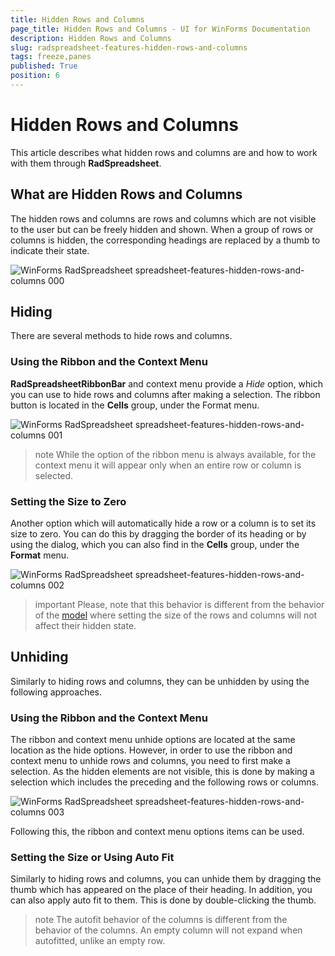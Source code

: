 ```yaml
---
title: Hidden Rows and Columns
page_title: Hidden Rows and Columns - UI for WinForms Documentation
description: Hidden Rows and Columns
slug: radspreadsheet-features-hidden-rows-and-columns
tags: freeze,panes
published: True
position: 6
---
```


# Hidden Rows and Columns

This article describes what hidden rows and columns are and how to work with them through **RadSpreadsheet**. 

## What are Hidden Rows and Columns

The hidden rows and columns are rows and columns which are not visible to the user but can be freely hidden and shown. When a group of rows or columns is hidden, the corresponding headings are replaced by a thumb to indicate their state.

![WinForms RadSpreadsheet spreadsheet-features-hidden-rows-and-columns 000](images/spreadsheet-features-hidden-rows-and-columns000.png) 

## Hiding

There are several methods to hide rows and columns.

### Using the Ribbon and the Context Menu

**RadSpreadsheetRibbonBar** and context menu provide a *Hide* option, which you can use to hide rows and columns after making a selection. The ribbon button is located in the **Cells** group, under the Format menu.

![WinForms RadSpreadsheet spreadsheet-features-hidden-rows-and-columns 001](images/spreadsheet-features-hidden-rows-and-columns001.png) 

>note While the option of the ribbon menu is always available, for the context menu it will appear only when an entire row or column is selected.

### Setting the Size to Zero

Another option which will automatically hide a row or a column is to set its size to zero. You can do this by dragging the border of its heading or by using the dialog, which you can also find in the **Cells** group, under the **Format** menu.

![WinForms RadSpreadsheet spreadsheet-features-hidden-rows-and-columns 002](images/spreadsheet-features-hidden-rows-and-columns002.png) 

>important Please, note that this behavior is different from the behavior of the [model](http://docs.telerik.com/devtools/wpf/controls/radspreadsheet/features/ui-hidden-rows-columns#unhiding) where setting the size of the rows and columns will not affect their hidden state. 

## Unhiding 

Similarly to hiding rows and columns, they can be unhidden by using the following approaches.

### Using the Ribbon and the Context Menu

The ribbon and context menu unhide options are located at the same location as the hide options. However, in order to use the ribbon and context menu to unhide rows and columns, you need to first make a selection. As the hidden elements are not visible, this is done by making a selection which includes the preceding and the following rows or columns.

![WinForms RadSpreadsheet spreadsheet-features-hidden-rows-and-columns 003](images/spreadsheet-features-hidden-rows-and-columns003.png) 

Following this, the ribbon and context menu options items can be used.

### Setting the Size or Using Auto Fit

Similarly to hiding rows and columns, you can unhide them by dragging the thumb which has appeared on the place of their heading. In addition, you can also apply auto fit to them. This is done by double-clicking the thumb.

>note The autofit behavior of the columns is different from the behavior of the columns. An empty column will not expand when autofitted, unlike an empty row.
